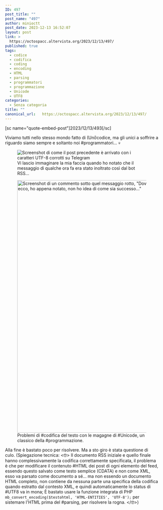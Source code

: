 ```yaml
---
ID: 497
post_title: ""
post_name: "497"
author: minioctt
post_date: 2023-12-13 16:52:07
layout: post
link: >
  https://octospacc.altervista.org/2023/12/13/497/
published: true
tags:
  - codice
  - codifica
  - coding
  - encoding
  - HTML
  - parsing
  - programmatori
  - programmazione
  - Unicode
  - UTF8
categories:
  - Senza categoria
title: ""
canonical_url:   https://octospacc.altervista.org/2023/12/13/497/
---
```

<!-- wp:paragraph -->
<p>[sc name="quote-embed-post"]2023/12/13/493[/sc]</p>
<!-- /wp:paragraph -->

<!-- wp:paragraph -->
<p>Viviamo tutti nello stesso mondo fatto di (Uni)codice, ma gli unici a soffrire a riguardo siamo sempre e soltanto noi #programmatori... 💀️</p>
<!-- /wp:paragraph -->

<!-- wp:paragraph -->
<p></p>
<!-- /wp:paragraph -->

<!-- wp:image {"id":503,"sizeSlug":"full","linkDestination":"none"} -->
<figure class="wp-block-image size-full"><img src="{{site.cdnurl}}/assets/uploads/2023/12/image-5.png" alt="Screenshot di come il post precedente è arrivato con i caratteri UTF-8 corrotti su Telegram" class="wp-image-503"/><figcaption class="wp-element-caption">Vi lascio immaginare la mia faccia quando ho notato che il messaggio di qualche ora fa era stato inoltrato così dal bot RSS...</figcaption></figure>
<!-- /wp:image -->

<!-- wp:paragraph -->
<p></p>
<!-- /wp:paragraph -->

<!-- wp:image {"id":504,"width":"826px","height":"auto","sizeSlug":"large","linkDestination":"none"} -->
<figure class="wp-block-image size-large is-resized"><img src="{{site.cdnurl}}/assets/uploads/2023/12/xdtj4vcd-960x670.jpeg" alt="Screenshot di un commento sotto quel messaggio rotto, &quot;Dovresti convertire la codifica del testo&quot; e la mia risposta &quot;si ecco, ho appena notato, non ho idea di come sia successo...&quot;" class="wp-image-504" style="width:826px;height:auto"/><figcaption class="wp-element-caption">Problemi di #codifica del testo con le magagne di #Unicode, un classico della #programmazione.</figcaption></figure>
<!-- /wp:image -->

<!-- wp:paragraph -->
<p></p>
<!-- /wp:paragraph -->

<!-- wp:paragraph -->
<p>Alla fine è bastato poco per risolvere. Ma a sto giro è stata questione di culo. (Spiegazione tecnica: &lt;🤓️> Il documento RSS iniziale e quello finale hanno complessivamente la codifica correttamente specificata, il problema è che per modificare il contenuto #HTML dei post di ogni elemento del feed, essendo questo salvato come testo semplice (CDATA) e non come XML, esso va parsato come documento a sé... ma non essendo un documento HTML completo, non contiene da nessuna parte una specifica della codifica quando estratto dal contesto XML, e quindi automaticamente lo status di #UTF8 va in mona; È bastato usare la funzione integrata di PHP <code>mb_convert_encoding($testohtml, 'HTML-ENTITIES', 'UTF-8');</code> per sistemare l'HTML prima del #parsing, per risolvere la rogna. &lt;/🤓️>)</p>
<!-- /wp:paragraph -->